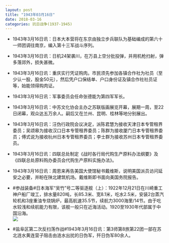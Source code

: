 ```yaml
---
layout: post
title: "1943年03月16日"
date: 2018-03-16
categories: 抗日战争(1937-1945)
---
```


<meta name="referrer" content="no-referrer" />

- 1943年3月16日讯：日本大本营将在东京由独立步兵联队为基础编成的第六十一师团调往南京，编入第十三军战斗序列。 

- 1943年3月16日讯：日机24架袭川，在万县上空分批投弹，并用机枪扫射，弹多落郊外，损失甚微。 

- 1943年3月16日讯：重庆实行凭证购肉。市民须先参加各镇合作社为社员（至少认一股，股金50元），然后凭户口保结单、户口身份证及镇合作社社员证等，始能领得购肉证。 

- 1943年3月16日讯：军事委员会任命张德能为第四军军长。 

- 1943年3月16日讯：中苏文化协会主办之苏联版画展览开幕，展期一周，至22日闭幕，观众达五万余人。嗣后又在兰州、昆明、桂林等地分别展出。 

- 1943年3月16日讯：汪伪行政院会议决定，派陈君慧为接收天津日本专管租界委员；吴颂皋为接收汉口日本专管租界委员；陈群为接收厦门日本专管租界委员；傅式说为接收杭州日本专管租界委员；李士群为接收苏州日本专管租界委员。 

- 1943年3月16日讯：四联总处制定《战时各行局代购生产原料办法纲要》及《四联总处原料购办委员会代购生产原料实施办法》。 

- 1943年3月16日讯：周恩来再告美国大使馆秘书戴维斯，说明美国派员访问延安之必要，并盼在陕北建筑机场。戴维斯即书面向美国务院报告。 

- #参战装备#日本海军“吴竹”号二等驱逐舰（上）：1922年12月21日在川崎重工神户船厂竣工，排水量820吨，长85.3米、宽8.1米，吃水2.5米，安装2台蒸汽轮机和3座重油专烧锅炉，最高航速35.5节，续航力3000海里/14节。由于吃水较浅和续航能力有限，该舰一般只在近海活动。1920至1930年代部属于中国沿海。 <br/><img src="https://wx3.sinaimg.cn/large/aca367d8ly1fpeffmwaqjj20k30c4t9b.jpg" />

- #盐阜区第二次反扫荡作战#1943年3月16日讯：第3师第8旅第22团一部在苏北涟水黄连营子阻击由涟水出扰的日伪军，歼日伪军80余人。 

